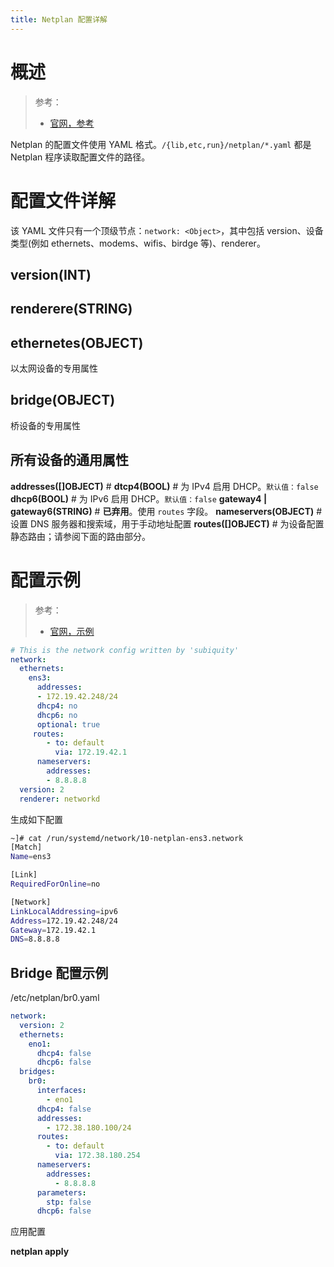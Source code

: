 ```yaml
---
title: Netplan 配置详解
---
```


# 概述

> 参考：
>
> - [官网，参考](https://netplan.io/reference)

Netplan 的配置文件使用 YAML 格式。`/{lib,etc,run}/netplan/*.yaml` 都是 Netplan 程序读取配置文件的路径。

# 配置文件详解

该 YAML 文件只有一个顶级节点：`network: <Object>`，其中包括 version、设备类型(例如 ethernets、modems、wifis、birdge 等)、renderer。

## version(INT)

## renderere(STRING)

## ethernetes(OBJECT)

以太网设备的专用属性

## bridge(OBJECT)

桥设备的专用属性

## 所有设备的通用属性

**addresses([]OBJECT)** #
**dtcp4(BOOL)** # 为 IPv4 启用 DHCP。`默认值：false`
**dhcp6(BOOL)** # 为 IPv6 启用 DHCP。`默认值：false`
**gateway4 | gateway6(STRING)** # **已弃用**。使用 `routes` 字段。
**nameservers(OBJECT)** # 设置 DNS 服务器和搜索域，用于手动地址配置
**routes([]OBJECT)** # 为设备配置静态路由；请参阅下面的路由部分。

# 配置示例

> 参考：
>
> - [官网，示例](https://netplan.io/examples)

```yaml
# This is the network config written by 'subiquity'
network:
  ethernets:
    ens3:
      addresses:
      - 172.19.42.248/24
      dhcp4: no
      dhcp6: no
      optional: true
     routes:
        - to: default
          via: 172.19.42.1
      nameservers:
        addresses:
        - 8.8.8.8
  version: 2
  renderer: networkd
```

生成如下配置

```bash
~]# cat /run/systemd/network/10-netplan-ens3.network
[Match]
Name=ens3

[Link]
RequiredForOnline=no

[Network]
LinkLocalAddressing=ipv6
Address=172.19.42.248/24
Gateway=172.19.42.1
DNS=8.8.8.8
```

## Bridge 配置示例

/etc/netplan/br0.yaml

```yaml
network:
  version: 2
  ethernets:
    eno1:
      dhcp4: false
      dhcp6: false
  bridges:
    br0:
      interfaces:
        - eno1
      dhcp4: false
      addresses:
        - 172.38.180.100/24
      routes:
        - to: default
          via: 172.38.180.254
      nameservers:
        addresses:
          - 8.8.8.8
      parameters:
        stp: false
      dhcp6: false
```

应用配置

**netplan apply**
